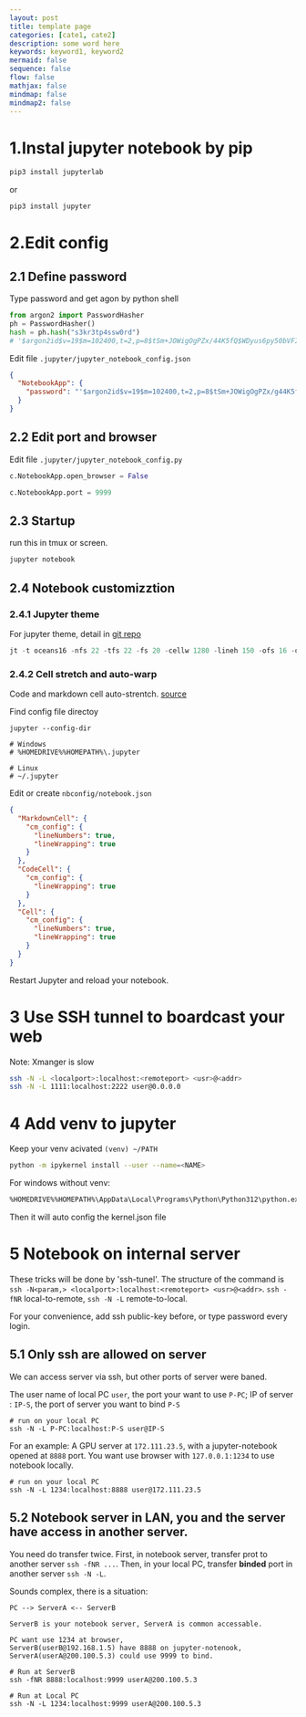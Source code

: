 ```yaml
---
layout: post
title: template page
categories: [cate1, cate2]
description: some word here
keywords: keyword1, keyword2
mermaid: false
sequence: false
flow: false
mathjax: false
mindmap: false
mindmap2: false
---
```



# 1.Instal jupyter notebook by pip

```bash
pip3 install jupyterlab
```

or 
```bash
pip3 install jupyter
```

# 2.Edit config

## 2.1 Define password

Type password and get agon by python shell

```python
from argon2 import PasswordHasher
ph = PasswordHasher()
hash = ph.hash("s3kr3tp4ssw0rd") 
# '$argon2id$v=19$m=102400,t=2,p=8$tSm+JOWigOgPZx/44K5fQ$WDyus6py50bVFIPkjA28lQ' 
```

Edit file `.jupyter/jupyter_notebook_config.json `
```json
{
  "NotebookApp": {
    "password": "'$argon2id$v=19$m=102400,t=2,p=8$tSm+JOWigOgPZx/g44K5fQ$WDyus6py50bVFIPkjA28lQ'"
  }
}
```

## 2.2 Edit port and browser

Edit file `.jupyter/jupyter_notebook_config.py `

```python
c.NotebookApp.open_browser = False

c.NotebookApp.port = 9999
```

## 2.3 Startup
run this in tmux or screen.

```bash
jupyter notebook
```

## 2.4 Notebook customizztion

### 2.4.1 Jupyter theme

For jupyter theme, detail in [git repo](https://github.com/dunovank/jupyter-themes)
```python
jt -t oceans16 -nfs 22 -tfs 22 -fs 20 -cellw 1280 -lineh 150 -ofs 16 -dfs 16
```
### 2.4.2 Cell stretch and auto-warp

Code and markdown cell auto-strentch. [source](https://stackoverflow.com/questions/36419342/how-to-wrap-code-text-in-jupyter-notebooks)

Find config file directoy
```
jupyter --config-dir

# Windows
# %HOMEDRIVE%%HOMEPATH%\.jupyter

# Linux
# ~/.jupyter
```

Edit or create `nbconfig/notebook.json`

```json
{
  "MarkdownCell": {
    "cm_config": {
      "lineNumbers": true,
      "lineWrapping": true
    }
  },
  "CodeCell": {
    "cm_config": {
      "lineWrapping": true
    }
  },
  "Cell": {
    "cm_config": {
      "lineNumbers": true,
      "lineWrapping": true
    }
  }
}
```

Restart Jupyter and reload your notebook.

# 3 Use SSH tunnel to boardcast your web
Note: Xmanger is slow

```bash
ssh -N -L <localport>:localhost:<remoteport> <usr>@<addr> 
ssh -N -L 1111:localhost:2222 user@0.0.0.0
```

# 4 Add venv to jupyter

Keep your venv acivated `(venv) ~/PATH`

```bash
python -m ipykernel install --user --name=<NAME>
```

For windows without venv:

```bash
%HOMEDRIVE%%HOMEPATH%\AppData\Local\Programs\Python\Python312\python.exe -m ipykernel install --user --name=<NAME>
```

Then it will auto config the kernel.json file

# 5 Notebook on internal server

These tricks will be done by 'ssh-tunel'. The structure of the command is `ssh -N<param,> <localport>:localhost:<remoteport> <usr>@<addr>`.
`ssh -fNR` local-to-remote, `ssh -N -L` remote-to-local. 

For your convenience, add ssh public-key before, or type password every login.


## 5.1 Only ssh are allowed on server

We can access server via ssh, but other ports of server were baned.

The user name of local PC `user`, the port your want to use `P-PC`; IP of server : `IP-S`, the port of server you want to bind `P-S`

```shell
# run on your local PC
ssh -N -L P-PC:localhost:P-S user@IP-S
```

For an example: A GPU server at `172.111.23.5`, with a jupyter-notebook opened at `8888` port. You want use browser with `127.0.0.1:1234` to use notebook locally.

```shell
# run on your local PC
ssh -N -L 1234:localhost:8888 user@172.111.23.5
```

## 5.2 Notebook server in LAN, you and the server have access in another server. 

You need do transfer twice. First, in notebook server, transfer prot to another server `ssh -fNR ...`. Then, in your local PC, transfer **binded** port in another server `ssh -N -L`.

Sounds complex, there is a situation:

```
PC --> ServerA <-- ServerB

ServerB is your notebook server, ServerA is common accessable.

PC want use 1234 at browser, 
ServerB(userB@192.168.1.5) have 8888 on jupyter-notenook, 
ServerA(userA@200.100.5.3) could use 9999 to bind.
```

```shell
# Run at ServerB
ssh -fNR 8888:localhost:9999 userA@200.100.5.3

# Run at Local PC
ssh -N -L 1234:localhost:9999 userA@200.100.5.3
```


